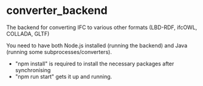 # converter_backend
The backend for converting IFC to various other formats (LBD-RDF, ifcOWL, COLLADA, GLTF)

You need to have both Node.js installed (running the backend) and Java (running some subprocesses/converters).

* "npm install" is required to install the necessary packages after synchronising
* "npm run start" gets it up and running.
